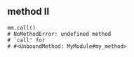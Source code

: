 ## method II

```
mm.call()
# NoMethodError: undefined method
# `call' for
# #<UnboundMethod: MyModule#my_method>
```

